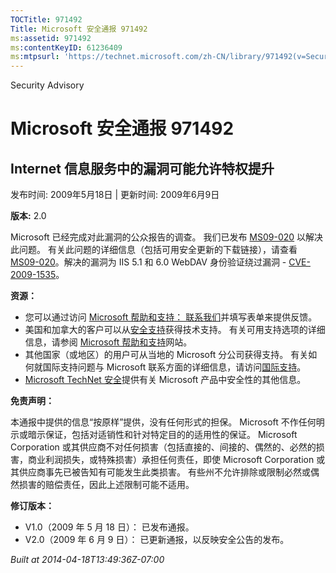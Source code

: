 ```yaml
---
TOCTitle: 971492
Title: Microsoft 安全通报 971492
ms:assetid: 971492
ms:contentKeyID: 61236409
ms:mtpsurl: 'https://technet.microsoft.com/zh-CN/library/971492(v=Security.10)'
---
```


Security Advisory

Microsoft 安全通报 971492
=========================

Internet 信息服务中的漏洞可能允许特权提升
-----------------------------------------

发布时间: 2009年5月18日 | 更新时间: 2009年6月9日

**版本:** 2.0

Microsoft 已经完成对此漏洞的公众报告的调查。 我们已发布 [MS09-020](http://go.microsoft.com/fwlink/?linkid=150568) 以解决此问题。 有关此问题的详细信息（包括可用安全更新的下载链接），请查看 [MS09-020](http://go.microsoft.com/fwlink/?linkid=150568)。解决的漏洞为 IIS 5.1 和 6.0 WebDAV 身份验证绕过漏洞 - [CVE-2009-1535](http://www.cve.mitre.org/cgi-bin/cvename.cgi?name=cve-2009-1535)。

**资源：**

-   您可以通过访问 [Microsoft 帮助和支持： 联系我们](https://support.microsoft.com/common/survey.aspx?scid=sw;en;1257&amp;showpage=1&amp;ws=technet&amp;sd=tech)并填写表单来提供反馈。
-   美国和加拿大的客户可以从[安全支持](http://go.microsoft.com/fwlink/?linkid=21131)获得技术支持。 有关可用支持选项的详细信息，请参阅 [Microsoft 帮助和支持](http://support.microsoft.com/default.aspx?ln=zh-cn)网站。
-   其他国家（或地区）的用户可从当地的 Microsoft 分公司获得支持。 有关如何就国际支持问题与 Microsoft 联系方面的详细信息，请访问[国际支持](http://go.microsoft.com/fwlink/?linkid=21155)。
-   [Microsoft TechNet 安全](http://go.microsoft.com/fwlink/?linkid=21132)提供有关 Microsoft 产品中安全性的其他信息。

**免责声明：**

本通报中提供的信息“按原样”提供，没有任何形式的担保。 Microsoft 不作任何明示或暗示保证，包括对适销性和针对特定目的的适用性的保证。 Microsoft Corporation 或其供应商不对任何损害（包括直接的、间接的、偶然的、必然的损害，商业利润损失，或特殊损害）承担任何责任，即使 Microsoft Corporation 或其供应商事先已被告知有可能发生此类损害。 有些州不允许排除或限制必然或偶然损害的赔偿责任，因此上述限制可能不适用。

**修订版本：**

-   V1.0（2009 年 5 月 18 日）： 已发布通报。
-   V2.0（2009 年 6 月 9 日）： 已更新通报，以反映安全公告的发布。

*Built at 2014-04-18T13:49:36Z-07:00*
